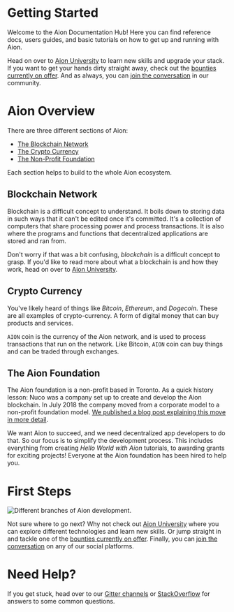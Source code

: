 # Getting Started

Welcome to the Aion Documentation Hub! Here you can find reference docs, users guides, and basic tutorials on how to get up and running with Aion.

Head on over to [Aion University](https://learn.aion.network) to learn new skills and upgrade your stack. If you want to get your hands dirty straight away, check out the [bounties currently on offer](http://aion.network/bounty/). And as always, you can [join the conversation](https://aion.network/community/) in our community.

# Aion Overview

There are three different sections of Aion:

- [The Blockchain Network](#section-blockchain-network)
- [The Crypto Currency](#section-crypto-currency)
- [The Non-Profit Foundation](#section-the-aion-foundation)

Each section helps to build to the whole Aion ecosystem.

## Blockchain Network

Blockchain is a difficult concept to understand. It boils down to storing data in such ways that it can't be edited once it's committed. It's a collection of computers that share processing power and process transactions. It is also where the programs and functions that decentralized applications are stored and ran from.

Don't worry if that was a bit confusing, *blockchain* is a difficult concept to grasp. If you'd like to read more about what a blockchain is and how they work, head on over to [Aion University](https://learn.aion.network/docs/what-is-a-blockchain-network).

## Crypto Currency

You've likely heard of things like *Bitcoin*, *Ethereum*, and *Dogecoin*. These are all examples of crypto-currency. A form of digital money that can buy products and services.

`AION` coin is the currency of the Aion network, and is used to process transactions that run on the network. Like Bitcoin, `AION` coin can buy things and can be traded through exchanges.

## The Aion Foundation

The Aion foundation is a non-profit based in Toronto. As a quick history lesson: Nuco was a company set up to create and develop the Aion blockchain. In July 2018 the company moved from a corporate model to a non-profit foundation model. [We published a blog post explaining this move in more detail](https://blog.aion.network/aion-foundation-launches-cd908d00a586).

We want Aion to succeed, and we need decentralized app developers to do that. So our focus is to simplify the development process. This includes everything from creating *Hello World with Aion* tutorials, to awarding grants for exciting projects! Everyone at the Aion foundation has been hired to help you.

# First Steps

![Different branches of Aion development.](https://files.readme.io/e548293-things-to-do-with-aion.png)

Not sure where to go next? Why not check out [Aion University](https://learn.aion.network) where you can explore different technologies and learn new skills. Or jump straight in and tackle one of the [bounties currently on offer](http://aion.network/bounty/). Finally, you can [join the conversation](https://aion.network/community/) on any of our social platforms.

# Need Help?

If you get stuck, head over to our [Gitter channels](https://gitter.im/aionnetwork/Lobby) or [StackOverflow](https://stackoverflow.com/search?q=aion) for answers to some common questions.
